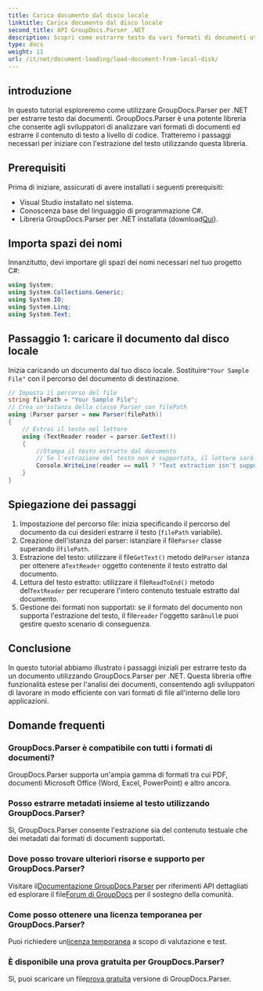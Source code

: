```yaml
---
title: Carica documento dal disco locale
linktitle: Carica documento dal disco locale
second_title: API GroupDocs.Parser .NET
description: Scopri come estrarre testo da vari formati di documenti utilizzando GroupDocs.Parser per .NET. Estrazione del testo semplice ed efficiente con C#.
type: docs
weight: 11
url: /it/net/document-loading/load-document-from-local-disk/
---
```

## introduzione
In questo tutorial esploreremo come utilizzare GroupDocs.Parser per .NET per estrarre testo dai documenti. GroupDocs.Parser è una potente libreria che consente agli sviluppatori di analizzare vari formati di documenti ed estrarre il contenuto di testo a livello di codice. Tratteremo i passaggi necessari per iniziare con l'estrazione del testo utilizzando questa libreria.
## Prerequisiti
Prima di iniziare, assicurati di avere installati i seguenti prerequisiti:
- Visual Studio installato nel sistema.
- Conoscenza base del linguaggio di programmazione C#.
-  Libreria GroupDocs.Parser per .NET installata (download[Qui](https://releases.groupdocs.com/parser/net/)).

## Importa spazi dei nomi
Innanzitutto, devi importare gli spazi dei nomi necessari nel tuo progetto C#:
```csharp
using System;
using System.Collections.Generic;
using System.IO;
using System.Linq;
using System.Text;
```
## Passaggio 1: caricare il documento dal disco locale
 Inizia caricando un documento dal tuo disco locale. Sostituire`"Your Sample File"` con il percorso del documento di destinazione.
```csharp
// Imposta il percorso del file
string filePath = "Your Sample File";
// Crea un'istanza della classe Parser con filePath
using (Parser parser = new Parser(filePath))
{
    // Estrai il testo nel lettore
    using (TextReader reader = parser.GetText())
    {
        //Stampa il testo estratto dal documento
        // Se l'estrazione del testo non è supportata, il lettore sarà nullo
        Console.WriteLine(reader == null ? "Text extraction isn't supported" : reader.ReadToEnd());
    }
}
```
## Spiegazione dei passaggi
1. Impostazione del percorso file: inizia specificando il percorso del documento da cui desideri estrarre il testo (`filePath` variabile).
2.  Creazione dell'istanza del parser: istanziare il file`Parser` classe superando il`filePath`.
3.  Estrazione del testo: utilizzare il file`GetText()` metodo del`Parser` istanza per ottenere a`TextReader` oggetto contenente il testo estratto dal documento.
4.  Lettura del testo estratto: utilizzare il file`ReadToEnd()` metodo del`TextReader` per recuperare l'intero contenuto testuale estratto dal documento.
5.  Gestione dei formati non supportati: se il formato del documento non supporta l'estrazione del testo, il file`reader` l'oggetto sarà`null`e puoi gestire questo scenario di conseguenza.

## Conclusione
In questo tutorial abbiamo illustrato i passaggi iniziali per estrarre testo da un documento utilizzando GroupDocs.Parser per .NET. Questa libreria offre funzionalità estese per l'analisi dei documenti, consentendo agli sviluppatori di lavorare in modo efficiente con vari formati di file all'interno delle loro applicazioni.

## Domande frequenti
### GroupDocs.Parser è compatibile con tutti i formati di documenti?
GroupDocs.Parser supporta un'ampia gamma di formati tra cui PDF, documenti Microsoft Office (Word, Excel, PowerPoint) e altro ancora.
### Posso estrarre metadati insieme al testo utilizzando GroupDocs.Parser?
Sì, GroupDocs.Parser consente l'estrazione sia del contenuto testuale che dei metadati dai formati di documenti supportati.
### Dove posso trovare ulteriori risorse e supporto per GroupDocs.Parser?
 Visitare il[Documentazione GroupDocs.Parser](https://reference.groupdocs.com/parser/net/) per riferimenti API dettagliati ed esplorare il file[Forum di GroupDocs](https://forum.groupdocs.com/c/parser/17) per il sostegno della comunità.
### Come posso ottenere una licenza temporanea per GroupDocs.Parser?
 Puoi richiedere un[licenza temporanea](https://purchase.groupdocs.com/temporary-license/) a scopo di valutazione e test.
### È disponibile una prova gratuita per GroupDocs.Parser?
 Sì, puoi scaricare un file[prova gratuita](https://releases.groupdocs.com/) versione di GroupDocs.Parser.